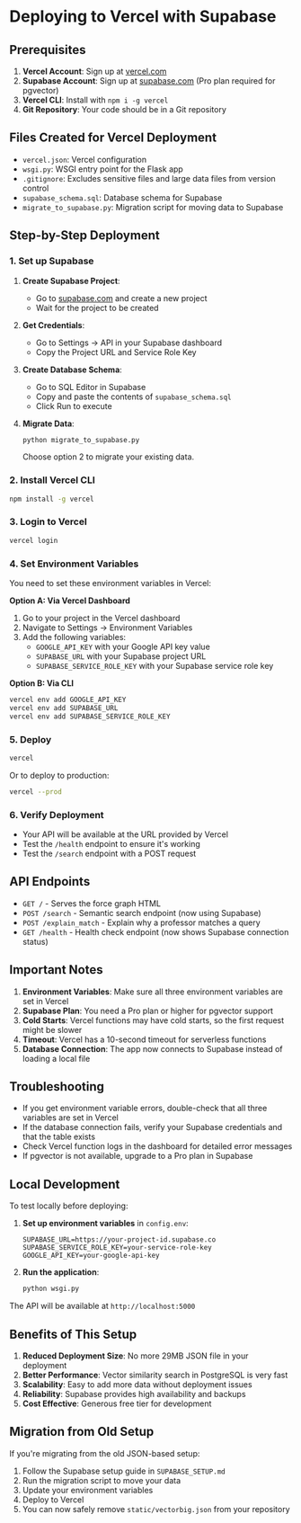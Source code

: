 # Deploying to Vercel with Supabase

## Prerequisites

1. **Vercel Account**: Sign up at [vercel.com](https://vercel.com)
2. **Supabase Account**: Sign up at [supabase.com](https://supabase.com) (Pro plan required for pgvector)
3. **Vercel CLI**: Install with `npm i -g vercel`
4. **Git Repository**: Your code should be in a Git repository

## Files Created for Vercel Deployment

- `vercel.json`: Vercel configuration
- `wsgi.py`: WSGI entry point for the Flask app
- `.gitignore`: Excludes sensitive files and large data files from version control
- `supabase_schema.sql`: Database schema for Supabase
- `migrate_to_supabase.py`: Migration script for moving data to Supabase

## Step-by-Step Deployment

### 1. Set up Supabase

1. **Create Supabase Project**:
   - Go to [supabase.com](https://supabase.com) and create a new project
   - Wait for the project to be created

2. **Get Credentials**:
   - Go to Settings → API in your Supabase dashboard
   - Copy the Project URL and Service Role Key

3. **Create Database Schema**:
   - Go to SQL Editor in Supabase
   - Copy and paste the contents of `supabase_schema.sql`
   - Click Run to execute

4. **Migrate Data**:
   ```bash
   python migrate_to_supabase.py
   ```
   Choose option 2 to migrate your existing data.

### 2. Install Vercel CLI
```bash
npm install -g vercel
```

### 3. Login to Vercel
```bash
vercel login
```

### 4. Set Environment Variables

You need to set these environment variables in Vercel:

**Option A: Via Vercel Dashboard**
1. Go to your project in the Vercel dashboard
2. Navigate to Settings → Environment Variables
3. Add the following variables:
   - `GOOGLE_API_KEY` with your Google API key value
   - `SUPABASE_URL` with your Supabase project URL
   - `SUPABASE_SERVICE_ROLE_KEY` with your Supabase service role key

**Option B: Via CLI**
```bash
vercel env add GOOGLE_API_KEY
vercel env add SUPABASE_URL
vercel env add SUPABASE_SERVICE_ROLE_KEY
```

### 5. Deploy
```bash
vercel
```

Or to deploy to production:
```bash
vercel --prod
```

### 6. Verify Deployment
- Your API will be available at the URL provided by Vercel
- Test the `/health` endpoint to ensure it's working
- Test the `/search` endpoint with a POST request

## API Endpoints

- `GET /` - Serves the force graph HTML
- `POST /search` - Semantic search endpoint (now using Supabase)
- `POST /explain_match` - Explain why a professor matches a query
- `GET /health` - Health check endpoint (now shows Supabase connection status)

## Important Notes

1. **Environment Variables**: Make sure all three environment variables are set in Vercel
2. **Supabase Plan**: You need a Pro plan or higher for pgvector support
3. **Cold Starts**: Vercel functions may have cold starts, so the first request might be slower
4. **Timeout**: Vercel has a 10-second timeout for serverless functions
5. **Database Connection**: The app now connects to Supabase instead of loading a local file

## Troubleshooting

- If you get environment variable errors, double-check that all three variables are set in Vercel
- If the database connection fails, verify your Supabase credentials and that the table exists
- Check Vercel function logs in the dashboard for detailed error messages
- If pgvector is not available, upgrade to a Pro plan in Supabase

## Local Development

To test locally before deploying:

1. **Set up environment variables** in `config.env`:
   ```env
   SUPABASE_URL=https://your-project-id.supabase.co
   SUPABASE_SERVICE_ROLE_KEY=your-service-role-key
   GOOGLE_API_KEY=your-google-api-key
   ```

2. **Run the application**:
   ```bash
   python wsgi.py
   ```

The API will be available at `http://localhost:5000`

## Benefits of This Setup

1. **Reduced Deployment Size**: No more 29MB JSON file in your deployment
2. **Better Performance**: Vector similarity search in PostgreSQL is very fast
3. **Scalability**: Easy to add more data without deployment issues
4. **Reliability**: Supabase provides high availability and backups
5. **Cost Effective**: Generous free tier for development

## Migration from Old Setup

If you're migrating from the old JSON-based setup:

1. Follow the Supabase setup guide in `SUPABASE_SETUP.md`
2. Run the migration script to move your data
3. Update your environment variables
4. Deploy to Vercel
5. You can now safely remove `static/vectorbig.json` from your repository 